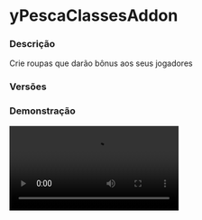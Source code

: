 # yPescaClassesAddon
<secondary-label ref="addons"/>

### Descrição
Crie roupas que darão bônus aos seus jogadores

### Versões
<secondary-label ref="1.8"/>
<secondary-label ref="1.9"/>
<secondary-label ref="1.10"/>
<secondary-label ref="1.11"/>
<secondary-label ref="1.12"/>
<secondary-label ref="1.13"/>
<secondary-label ref="1.14"/>
<secondary-label ref="1.15"/>
<secondary-label ref="1.16"/>
<secondary-label ref="1.17"/>
<secondary-label ref="1.18"/>
<secondary-label ref="1.19"/>
<secondary-label ref="1.20"/>

### Demonstração
<video src="https://i.imgur.com/grFgUgw.png"/>


<chapter title="Comandos" id="commands" collapsible="true">
<code-block lang="plain text">/pesca resetarclasse - Reseta a classe de um jogador
/pesca adicionarclasse - Adiciona classe para um jogador
/pesca removerclasse - Remove a classe de um jogador
/pesca setarclasse - Seta a classe de um jogador</code-block>
</chapter>

<chapter title="Permissões" id="permissions" collapsible="true">
<code-block lang="plain text">ypesca.admin.resetclasse - Permissão para o /pesca resetarclasseypesca.admin.addclasse - Permissão para o /pesca adicionarclasseypesca.admin.removeclasse - Permissão para o /pesca removerclasseypesca.admin.setclasse - Permissão para o /pesca setarclasse</code-block>
</chapter>



## Erros comuns
<primary-label ref="errors"/>

Antes de configurar o plugin, revise os pontos listados aqui para evitar problemas frequentes durante a configuração.

<seealso style="cards">
    <category ref="wrs">
        <a href="yplugins.md"></a>        <a href="https://ystoreplugins.com.br/plugins/detalhes/128-yPescaClassesAddon">Site do plugin yPescaClassesAddon</a>
    </category>
</seealso>
